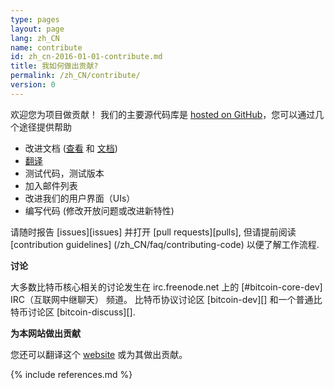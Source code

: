```yaml
---
type: pages
layout: page
lang: zh_CN
name: contribute
id: zh_cn-2016-01-01-contribute.md
title: 我如何做出贡献?
permalink: /zh_CN/contribute/
version: 0
---
```


欢迎您为项目做贡献！
我们的主要源代码库是 [hosted on GitHub](https://github.com/bitcoin/bitcoin/)，您可以通过几个途径提供帮助 

  - 改进文档 ([查看][README.md] 和  [文档][doc])
  - [翻译][translation_process.md] 
  - 测试代码，测试版本
  - 加入邮件列表
  - 改进我们的用户界面（UIs）
  - 编写代码 (修改开放问题或改进新特性)
  
请随时报告 [issues][issues] 并打开 [pull requests][pulls], 但请提前阅读 [contribution guidelines] (/zh_CN/faq/contributing-code)  以便了解工作流程.

**讨论**

大多数比特币核心相关的讨论发生在 irc.freenode.net 上的 [#bitcoin-core-dev] IRC（互联网中继聊天） 频道。
比特币协议讨论区 [bitcoin-dev][] 和一个普通比特币讨论区 [bitcoin-discuss][].

**为本网站做出贡献**

您还可以翻译这个 [website][website-contrib] 或为其做出贡献。

[README.md]: https://github.com/bitcoin/bitcoin/blob/master/README.md
[doc]: https://github.com/bitcoin/bitcoin/tree/master/doc
[translation_process.md]: https://github.com/bitcoin/bitcoin/blob/master/doc/translation_process.md
[website-contrib]: https://github.com/bitcoin-core/bitcoincore.org/blob/master/CONTRIBUTING.md

{% include references.md %}
